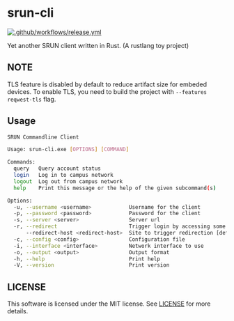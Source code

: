 # srun-cli

[![.github/workflows/release.yml](https://github.com/SpartaEN/srun-cli-client/actions/workflows/release.yml/badge.svg)](https://github.com/SpartaEN/srun-cli-client/actions/workflows/release.yml)

Yet another SRUN client written in Rust. (A rustlang toy project)

## NOTE

TLS feature is disabled by default to reduce artifact size for embeded devices. To enable TLS, you need to build the project with `--features reqwest-tls` flag.

## Usage

```bash
SRUN Commandline Client

Usage: srun-cli.exe [OPTIONS] [COMMAND]

Commands:
  query   Query account status
  login   Log in to campus network
  logout  Log out from campus network
  help    Print this message or the help of the given subcommand(s)

Options:
  -u, --username <username>            Username for the client
  -p, --password <password>            Password for the client
  -s, --server <server>                Server url
  -r, --redirect                       Trigger login by accessing some site (may be required under spefific network)
      --redirect-host <redirect-host>  Site to trigger redirection [default: http://www.google.cn/generate_204]
  -c, --config <config>                Configuration file
  -i, --interface <interface>          Network interface to use
  -o, --output <output>                Output format
  -h, --help                           Print help
  -V, --version                        Print version
```

## LICENSE

This software is licensed under the MIT license. See [LICENSE](LICENSE) for more details.